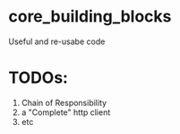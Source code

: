 # core_building_blocks
Useful and re-usabe code


# TODOs:
1. Chain of Responsibility
2. a "Complete" http client
3. etc